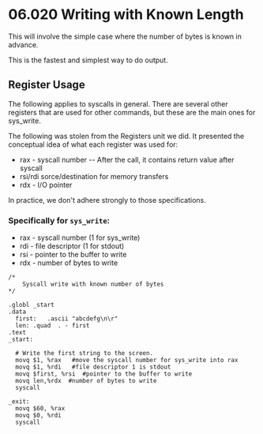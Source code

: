 # 06.020 Writing  with Known Length

This will involve the simple case where the number of bytes is known in advance.

This is the fastest and simplest way to do output.

## Register Usage

The following applies to syscalls in general.  There are several other registers that are used for other commands, but these are the main ones for sys_write.

The following was stolen from the Registers unit we did.  It presented the conceptual idea of what each register was used for:

* rax - syscall number -- After the call, it contains return value after syscall
* rsi/rdi sorce/destination for memory transfers
* rdx - I/O pointer

In practice, we don't adhere strongly to those specifications.
### Specifically for `sys_write`:

* rax - syscall number (1 for sys_write)
* rdi - file descriptor (1 for stdout)
* rsi - pointer to the buffer to write
* rdx - number of bytes to write


```
/*
    Syscall write with known number of bytes
*/

.globl _start
.data
  first:   .ascii "abcdefg\n\r"
  len: .quad  . - first
.text
_start:

  # Write the first string to the screen.
  movq $1, %rax   #move the syscall number for sys_write into rax
  movq $1, %rdi   #file descriptor 1 is stdout
  movq $first, %rsi  #pointer to the buffer to write
  movq len,%rdx  #number of bytes to write
  syscall

_exit:
  movq $60, %rax
  movq $0, %rdi
  syscall
```
